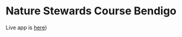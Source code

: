 # Nature Stewards Course Bendigo
Live app is [here](https://nmjetbiivmxey6s7nxuv3c.streamlit.app/))

